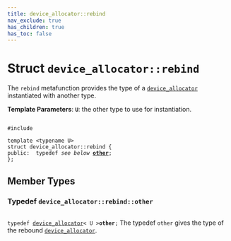 ```yaml
---
title: device_allocator::rebind
nav_exclude: true
has_children: true
has_toc: false
---
```


# Struct `device_allocator::rebind`

The <code>rebind</code> metafunction provides the type of a <code><a href="/thrust/api/classes/classdevice__allocator.html">device&#95;allocator</a></code> instantiated with another type.

**Template Parameters**:
**`U`**: the other type to use for instantiation. 

<code class="doxybook">
<span>#include <thrust/device_allocator.h></span><br>
<span>template &lt;typename U&gt;</span>
<span>struct device&#95;allocator::rebind {</span>
<span>public:</span><span>&nbsp;&nbsp;typedef <i>see below</i> <b><a href="/thrust/api/classes/structdevice__allocator_1_1rebind.html#typedef-other">other</a></b>;</span>
<span>};</span>
</code>

## Member Types

<h3 id="typedef-other">
Typedef <code>device&#95;allocator::rebind::other</code>
</h3>

<code class="doxybook">
<span>typedef <a href="/thrust/api/classes/classdevice__allocator.html">device_allocator</a>< U ><b>other</b>;</span></code>
The typedef <code>other</code> gives the type of the rebound <code><a href="/thrust/api/classes/classdevice__allocator.html">device&#95;allocator</a></code>. 


